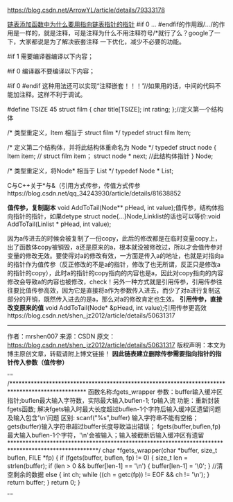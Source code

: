 








https://blog.csdn.net/ArrowYL/article/details/79333178

[链表添加函数中为什么要用指向链表指针的指针](https://blog.csdn.net/shen_jz2012/article/details/50631317)
#if  0  ...   #endfif的作用跟/*...*/的作用是一样的，就是注释，可是注释为什么不用注释符号/*就行了么？google了一下，大家都说是为了解决嵌套注释
一下优化，减少不必要的功能。


#if 1    需要编译器编译以下内容；

#if 0   编译器不要编译以下内容；

#if 0   #endif   这种用法还可以实现“注释嵌套！！！”//如果用的话，中间的代码不能加注释。这样不利于调试。

#define TSIZE      45
struct film
{
    char title[TSIZE];
    int rating;
};//定义第一个结构体

/* 类型重定义，Item 相当于 struct film */
typedef struct film Item; 

/* 定义第二个结构体，并将此结构体重命名为 Node */ 
typedef struct node 
{ 
Item item;           // struct film item；
struct node * next;  //此结构体指针
} Node;

/* 类型重定义，将Node* 相当于 List */
typedef Node * List; 





C与C++关于*与&（引用方式传参，传值方式传参https://blog.csdn.net/qq_34243930/article/details/81638852

**值传参，复制副本**
void AddToTail(Node** pHead, int value);值传参，结构体指向指针的指针，如果detype struct node{...}Node,Linklist的话也可以等价:void AddToTail(Linlist * pHead, int value);

因为a传进去的时候会被复制了一份copy，此后的修改都是在临时变量copy上，出了函数体copy被销毁，a还是原来的a，根本就没被修改过，所以才会值传参对变量的修改无效。要使得对a的修改有效，一方面是传入a的地址，也就是对指向a的指针作为值传参（反正修改的不是a的指针，修改了也无所谓，反正只是修改a的指针的copy），此时a的指针的copy指向的内容也是a，因此对copy指向的内容修改会导致a的内容也被修改，check！另外一种方式就是引用传参，引用传参往往要比值传参高效，因为它是直接将a作为参数传入进去，而少了对a进行复制这部分的开销，既然传入进去的是a，那么对a的修改肯定也生效。
**引用传参，直接改变原来的值**
void AddToTail(Node* &pHead, int value);引用传参更高效https://blog.csdn.net/shen_jz2012/article/details/50631317

--------------------- 
作者：mrshen007 
来源：CSDN 
原文：https://blog.csdn.net/shen_jz2012/article/details/50631317 
版权声明：本文为博主原创文章，转载请附上博文链接！
**因此链表建立删除传参需要指向指针的指针传入参数（值传参）**

















'''
/*************************************************************************************************
函数名称:fgets_wrapper
参数：buffer输入缓冲区指针;buflen最大输入字符数，实际最大输入buflen-1; fp输入流
功能：重新封装fgets函数;
      解决fgets输入时最大长度超过buflen-1个字符后输入缓冲区遗留问题及输入包含'\n'问题
区别: scanf("%s",buffer) 输入字符串不能有空格；
      gets(buffer)输入字符串超过buffer长度导致溢出错误；
	  fgets(buffer,buflen,fp)最大输入buflen-1个字符，'\n'会被输入；输入被截断后输入缓冲区有遗留
*****************************************************************************************************/
char *fgets_wrapper(char *buffer, size_t buflen, FILE *fp)
{
	if (fgets(buffer, buflen, fp) != 0)
	{
	size_t len = strlen(buffer);
	if (len > 0 && buffer[len-1] == '\n')
	{
		buffer[len-1] = '\0';
	}
	//清空剩余的数据
	else
	{
		int ch;
		while ((ch = getc(fp)) != EOF && ch != '\n');
	}
	return buffer;
	}
	return 0;
}
 
'''





















